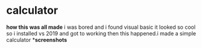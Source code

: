 # calculator
**how this was all made**
i was bored and i found visual basic it looked so cool so i installed vs 2019 and got to working then this happened.i made a simple calculator
***screenshots**

